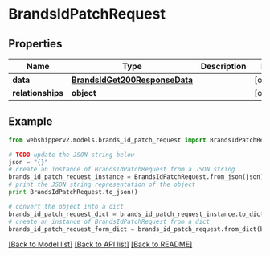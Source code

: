 # BrandsIdPatchRequest


## Properties
Name | Type | Description | Notes
------------ | ------------- | ------------- | -------------
**data** | [**BrandsIdGet200ResponseData**](BrandsIdGet200ResponseData.md) |  | [optional] 
**relationships** | **object** |  | [optional] 

## Example

```python
from webshipperv2.models.brands_id_patch_request import BrandsIdPatchRequest

# TODO update the JSON string below
json = "{}"
# create an instance of BrandsIdPatchRequest from a JSON string
brands_id_patch_request_instance = BrandsIdPatchRequest.from_json(json)
# print the JSON string representation of the object
print BrandsIdPatchRequest.to_json()

# convert the object into a dict
brands_id_patch_request_dict = brands_id_patch_request_instance.to_dict()
# create an instance of BrandsIdPatchRequest from a dict
brands_id_patch_request_form_dict = brands_id_patch_request.from_dict(brands_id_patch_request_dict)
```
[[Back to Model list]](../README.md#documentation-for-models) [[Back to API list]](../README.md#documentation-for-api-endpoints) [[Back to README]](../README.md)


